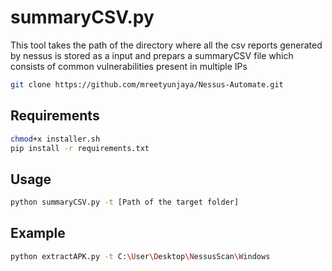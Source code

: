# summaryCSV.py
This tool takes the path of the directory where all the csv reports generated by nessus is stored as a input and prepars a summaryCSV file which consists of common vulnerabilities present in multiple IPs

```bash
git clone https://github.com/mreetyunjaya/Nessus-Automate.git
```

## Requirements
```bash
chmod+x installer.sh
pip install -r requirements.txt
```

## Usage
```bash
python summaryCSV.py -t [Path of the target folder]
```

## Example
```bash
python extractAPK.py -t C:\User\Desktop\NessusScan\Windows
```
